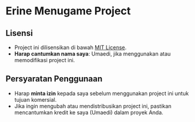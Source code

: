 # Erine Menugame Project

## Lisensi
- Project ini dilisensikan di bawah [MIT License](LICENSE).
- **Harap cantumkan nama saya**: Umaedi, jika menggunakan atau memodifikasi project ini.

## Persyaratan Penggunaan
- Harap **minta izin** kepada saya sebelum menggunakan project ini untuk tujuan komersial.
- Jika ingin mengubah atau mendistribusikan project ini, pastikan mencantumkan kredit ke saya (Umaedi) dalam proyek Anda.
